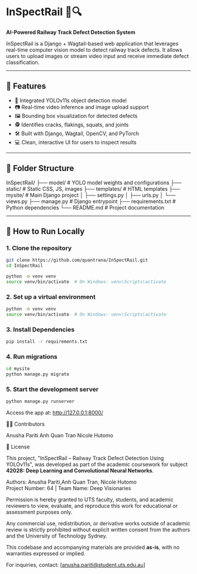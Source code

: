 # InSpectRail 🚆🔍

**AI-Powered Railway Track Defect Detection System**

InSpectRail is a Django + Wagtail-based web application that leverages real-time computer vision model to detect railway track defects. It allows users to upload images or stream video input and receive immediate defect classification.

---

## 🚀 Features

- 🧠 Integrated YOLOv11s object detection model
- 📷 Real-time video inference and image upload support
- 🖼️ Bounding box visualization for detected defects
- 🕵️ Identifies cracks, flakings, squats, and joints
- 🛠️ Built with Django, Wagtail, OpenCV, and PyTorch
- 💻 Clean, interactive UI for users to inspect results

---

## 📂 Folder Structure

InSpectRail/
├── model/ # YOLO model weights and configurations
├── static/ # Static CSS, JS, images
├── templates/ # HTML templates
├── mysite/ # Main Django project
│ ├── settings.py
│ ├── urls.py
│ └── views.py
├── manage.py # Django entrypoint
├── requirements.txt # Python dependencies
└── README.md # Project documentation


---

## 🧪 How to Run Locally

### 1. Clone the repository

```bash
git clone https://github.com/quantrana/InSpectRail.git
cd InSpectRail

python -m venv venv
source venv/bin/activate  # On Windows: venv\Scripts\activate
```

### 2. Set up a virtual environment
```bash
python -m venv venv
source venv/bin/activate  # On Windows: venv\Scripts\activate
```

### 3. Install Dependencies 
```bash
pip install -r requirements.txt
```

### 4. Run migrations
```bash
cd mysite
python manage.py migrate
```
### 5. Start the development server
```bash
python manage.py runserver
```
Access the app at: http://127.0.0.1:8000/





🧑‍💻 Contributors

Anusha Pariti
Anh Quan Tran
Nicole Hutomo


📜 License

This project, "InSpectRail – Railway Track Defect Detection Using YOLOv11s", was developed as part of the academic coursework for subject **42028: Deep Learning and Convolutional Neural Networks**.

Authors: Anusha Pariti,Anh Quan Tran, Nicole Hutomo  
Project Number: 64 | Team Name: Deep Visionaries

Permission is hereby granted to UTS faculty, students, and academic reviewers to view, evaluate, and reproduce this work for educational or assessment purposes only.

Any commercial use, redistribution, or derivative works outside of academic review is strictly prohibited without explicit written consent from the authors and the University of Technology Sydney.

This codebase and accompanying materials are provided **as-is**, with no warranties expressed or implied.

For inquiries, contact: [anusha.pariti@student.uts.edu.au]

